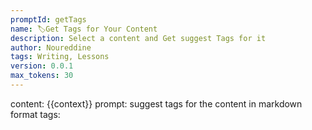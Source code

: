 ```yaml
---
promptId: getTags
name: 🏷️Get Tags for Your Content
description: Select a content and Get suggest Tags for it
author: Noureddine
tags: Writing, Lessons
version: 0.0.1
max_tokens: 30
---
```

content: 
{{context}}
prompt:
suggest tags for the content in markdown format
tags: